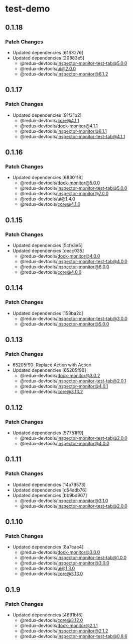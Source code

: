 # test-demo

## 0.1.18

### Patch Changes

- Updated dependencies [6163276]
- Updated dependencies [20883e5]
  - @redux-devtools/inspector-monitor-test-tab@5.0.0
  - @redux-devtools/ui@2.0.0
  - @redux-devtools/inspector-monitor@6.1.2

## 0.1.17

### Patch Changes

- Updated dependencies [91f21b2]
  - @redux-devtools/core@4.1.1
  - @redux-devtools/dock-monitor@4.1.1
  - @redux-devtools/inspector-monitor@6.1.1
  - @redux-devtools/inspector-monitor-test-tab@4.1.1

## 0.1.16

### Patch Changes

- Updated dependencies [6830118]
  - @redux-devtools/dock-monitor@5.0.0
  - @redux-devtools/inspector-monitor-test-tab@5.0.0
  - @redux-devtools/inspector-monitor@7.0.0
  - @redux-devtools/ui@1.4.0
  - @redux-devtools/core@4.1.0

## 0.1.15

### Patch Changes

- Updated dependencies [5cfe3e5]
- Updated dependencies [decc035]
  - @redux-devtools/dock-monitor@4.0.0
  - @redux-devtools/inspector-monitor-test-tab@4.0.0
  - @redux-devtools/inspector-monitor@6.0.0
  - @redux-devtools/core@4.0.0

## 0.1.14

### Patch Changes

- Updated dependencies [158ba2c]
  - @redux-devtools/inspector-monitor-test-tab@3.0.0
  - @redux-devtools/inspector-monitor@5.0.0

## 0.1.13

### Patch Changes

- 65205f90: Replace Action<unknown> with Action<string>
- Updated dependencies [65205f90]
  - @redux-devtools/dock-monitor@3.0.2
  - @redux-devtools/inspector-monitor-test-tab@2.0.1
  - @redux-devtools/inspector-monitor@4.0.1
  - @redux-devtools/core@3.13.2

## 0.1.12

### Patch Changes

- Updated dependencies [57751ff9]
  - @redux-devtools/inspector-monitor-test-tab@2.0.0
  - @redux-devtools/inspector-monitor@4.0.0

## 0.1.11

### Patch Changes

- Updated dependencies [14a79573]
- Updated dependencies [d54adb76]
- Updated dependencies [bb9bd907]
  - @redux-devtools/inspector-monitor@3.1.0
  - @redux-devtools/inspector-monitor-test-tab@2.0.0

## 0.1.10

### Patch Changes

- Updated dependencies [8a7eae4]
  - @redux-devtools/dock-monitor@3.0.0
  - @redux-devtools/inspector-monitor-test-tab@1.0.0
  - @redux-devtools/inspector-monitor@3.0.0
  - @redux-devtools/ui@1.3.0
  - @redux-devtools/core@3.13.0

## 0.1.9

### Patch Changes

- Updated dependencies [4891bf6]
  - @redux-devtools/core@3.12.0
  - @redux-devtools/dock-monitor@2.1.1
  - @redux-devtools/inspector-monitor@2.1.2
  - @redux-devtools/inspector-monitor-test-tab@0.8.6
